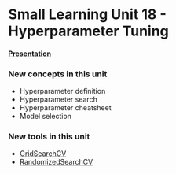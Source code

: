 # Small Learning Unit 18 - Hyperparameter Tuning


#### [Presentation](https://docs.google.com/presentation/d/1j9sd2Ud0piCor8UmuQ1S7lrp02KzpR7jN8UihFToOAE/edit?usp=sharing)

### New concepts in this unit

*  Hyperparameter definition
*  Hyperparameter search
*  Hyperparameter cheatsheet
*  Model selection


### New tools in this unit

* [GridSearchCV](https://scikit-learn.org/stable/modules/generated/sklearn.model_selection.GridSearchCV.html)
* [RandomizedSearchCV](https://scikit-learn.org/stable/modules/generated/sklearn.model_selection.RandomizedSearchCV.html)

